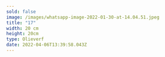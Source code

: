 ```yaml
---
sold: false
image: /images/whatsapp-image-2022-01-30-at-14.04.51.jpeg
title: "17"
width: 20 cm
height: 20cm
type: Olieverf
date: 2022-04-06T13:39:58.043Z
---
```

